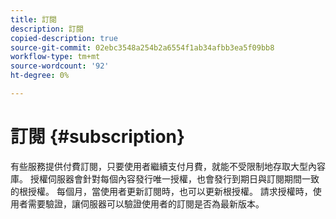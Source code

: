 ```yaml
---
title: 訂閱
description: 訂閱
copied-description: true
source-git-commit: 02ebc3548a254b2a6554f1ab34afbb3ea5f09bb8
workflow-type: tm+mt
source-wordcount: '92'
ht-degree: 0%

---
```


# 訂閱 {#subscription}

有些服務提供付費訂閱，只要使用者繼續支付月費，就能不受限制地存取大型內容庫。 授權伺服器會針對每個內容發行唯一授權，也會發行到期日與訂閱期間一致的根授權。 每個月，當使用者更新訂閱時，也可以更新根授權。 請求授權時，使用者需要驗證，讓伺服器可以驗證使用者的訂閱是否為最新版本。
